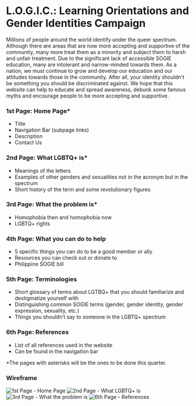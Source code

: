 # L.O.G.I.C.: Learning Orientations and Gender Identities Campaign
Millions of people around the world identify under the queer spectrum. Although there are areas that are now more accepting and supportive of the community, many more treat them as a minority and subject them to harsh and unfair treatment. Due to the significant lack of accessible SOGIE education, many are intolerant and narrow-minded towards them. As a nation, we must continue to grow and develop our education and our attitudes towards those in the community. After all, your identity shouldn't be something you should be discriminated against. We hope that this website can help to educate and spread awareness, debunk some famous myths and encourage people to be more accepting and supportive.

### 1st Page: Home Page*
- Title
- Navigation Bar (subpage links)
- Description 
- Contact Us

### 2nd Page: What LGBTQ+ is*
- Meanings of the letters
- Examples of other genders and sexualities not in the acronym but in the spectrum
- Short history of the term and some revolutionary figures

### 3rd Page: What the problem is*
- Homophobia then and homophobia now
- LGBTQ+ rights

### 4th Page: What you can do to help
- 5 specific things you can do to be a good member or ally
- Resources you can check out or donate to
- Philippine SOGIE bill

### 5th Page: Terminologies
- Short glossary of terms about LGTBQ+ that you should familiarize and destigmatize yourself with
- Distinguishing common SOGIE terms (gender, gender identity, gender expression, sexuality, etc.)
- Things you shouldn’t say to someone in the LGBTQ+ spectrum

### 6th Page: References
- List of all references used in the website
- Can be found in the navigation bar

*The pages with asterisks will be the ones to be done this quarter.

### Wireframe
![1st Page - Home Page](https://cdn.discordapp.com/attachments/768102366972215336/1019761734656983090/1.png)
![2nd Page - What LGBTQ+ is](https://cdn.discordapp.com/attachments/768102366972215336/1019761734946394243/2.png)
![3rd Page - What the problem is](https://cdn.discordapp.com/attachments/768102366972215336/1019761735479078942/3.png)
![6th Page - References](https://cdn.discordapp.com/attachments/768102366972215336/1019761734417928223/4.png)
